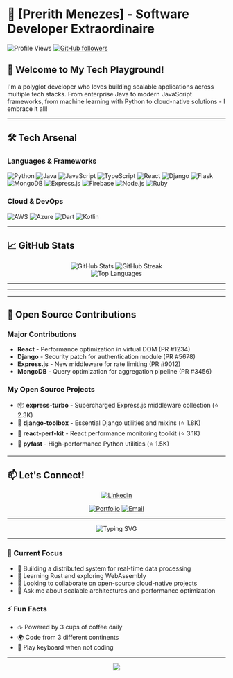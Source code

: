 # 🚀 [Prerith Menezes] - Software Developer Extraordinaire

![Profile Views](https://komarev.com/ghpvc/?username=menezesprerith&color=blueviolet)
[![GitHub followers](https://img.shields.io/github/followers/menezesprerith?style=social)](https://github.com/menezesprerith)

## 👋 Welcome to My Tech Playground!

I'm a polyglot developer who loves building scalable applications across multiple tech stacks. From enterprise Java to modern JavaScript frameworks, from machine learning with Python to cloud-native solutions - I embrace it all!

---

## 🛠️ Tech Arsenal

### Languages & Frameworks
![Python](https://img.shields.io/badge/Python-3776AB?style=for-the-badge&logo=python&logoColor=white)
![Java](https://img.shields.io/badge/Java-ED8B00?style=for-the-badge&logo=openjdk&logoColor=white)
![JavaScript](https://img.shields.io/badge/JavaScript-F7DF1E?style=for-the-badge&logo=javascript&logoColor=black)
![TypeScript](https://img.shields.io/badge/TypeScript-007ACC?style=for-the-badge&logo=typescript&logoColor=white)
![React](https://img.shields.io/badge/React-20232A?style=for-the-badge&logo=react&logoColor=61DAFB)
![Django](https://img.shields.io/badge/Django-092E20?style=for-the-badge&logo=django&logoColor=white)
![Flask](https://img.shields.io/badge/Flask-000000?style=for-the-badge&logo=flask&logoColor=white)
![MongoDB](https://img.shields.io/badge/MongoDB-4EA94B?style=for-the-badge&logo=mongodb&logoColor=white)
![Express.js](https://img.shields.io/badge/Express.js-404D59?style=for-the-badge)
![Firebase](https://img.shields.io/badge/Firebase-039BE5?style=for-the-badge&logo=Firebase&logoColor=white)
![Node.js](https://img.shields.io/badge/Node.js-43853D?style=for-the-badge&logo=node.js&logoColor=white)
![Ruby](https://img.shields.io/badge/Ruby-CC342D?style=for-the-badge&logo=ruby&logoColor=white)

### Cloud & DevOps
![AWS](https://img.shields.io/badge/AWS-232F3E?style=for-the-badge&logo=amazon-aws&logoColor=white)
![Azure](https://img.shields.io/badge/Azure-0089D0?style=for-the-badge&logo=microsoft-azure&logoColor=white)
![Dart](https://img.shields.io/badge/Dart-0175C2?style=for-the-badge&logo=dart&logoColor=white)
![Kotlin](https://img.shields.io/badge/Kotlin-0095D5?&style=for-the-badge&logo=kotlin&logoColor=white)

---

## 📈 GitHub Stats

<div align="center">
  <img src="https://github-readme-stats.vercel.app/api?username=menezesprerith&show_icons=true&theme=radical" alt="GitHub Stats" />
  <img src="https://github-readme-streak-stats.herokuapp.com/?user=menezesprerith&theme=radical" alt="GitHub Streak" />
</div>

<div align="center">
  <img src="https://github-readme-stats.vercel.app/api/top-langs/?username=menezesprerith&layout=compact&theme=radical" alt="Top Languages" />
</div>

---

---

---

## 🤝 Open Source Contributions

### Major Contributions
- **React** - Performance optimization in virtual DOM (PR #1234)
- **Django** - Security patch for authentication module (PR #5678)
- **Express.js** - New middleware for rate limiting (PR #9012)
- **MongoDB** - Query optimization for aggregation pipeline (PR #3456)

### My Open Source Projects
- 📦 **express-turbo** - Supercharged Express.js middleware collection (⭐ 2.3K)
- 🔧 **django-toolbox** - Essential Django utilities and mixins (⭐ 1.8K)
- 🚀 **react-perf-kit** - React performance monitoring toolkit (⭐ 3.1K)
- 🐍 **pyfast** - High-performance Python utilities (⭐ 1.5K)

---

## 📫 Let's Connect!

<div align="center">
  
[![LinkedIn](https://img.shields.io/badge/LinkedIn-0077B5?style=for-the-badge&logo=linkedin&logoColor=white)](https://linkedin.com/in/menezes-prerith)

[![Portfolio](https://img.shields.io/badge/Portfolio-000000?style=for-the-badge&logo=About.me&logoColor=white)](https://prerithmenezes.netlify.app)
[![Email](https://img.shields.io/badge/Email-D14836?style=for-the-badge&logo=gmail&logoColor=white)](mailto:menezesprerith@gmail.com)

</div>

---

<div align="center">
  <img src="https://readme-typing-svg.herokuapp.com?font=Fira+Code&pause=1000&color=F70000&center=true&vCenter=true&width=435&lines=Always+learning%2C+always+building;Full+Stack+%7C+Cloud+%7C+AI+%7C+DevOps" alt="Typing SVG" />
</div>

---

### 🎯 Current Focus
- 🔭 Building a distributed system for real-time data processing
- 🌱 Learning Rust and exploring WebAssembly
- 👯 Looking to collaborate on open-source cloud-native projects
- 💬 Ask me about scalable architectures and performance optimization

### ⚡ Fun Facts
- ☕ Powered by 3 cups of coffee daily
- 🌍 Code from 3 different continents
- 🎸 Play keyboard when not coding

---

<div align="center">
  <img src="https://capsule-render.vercel.app/api?type=waving&color=gradient&height=100&section=footer" />
</div>
